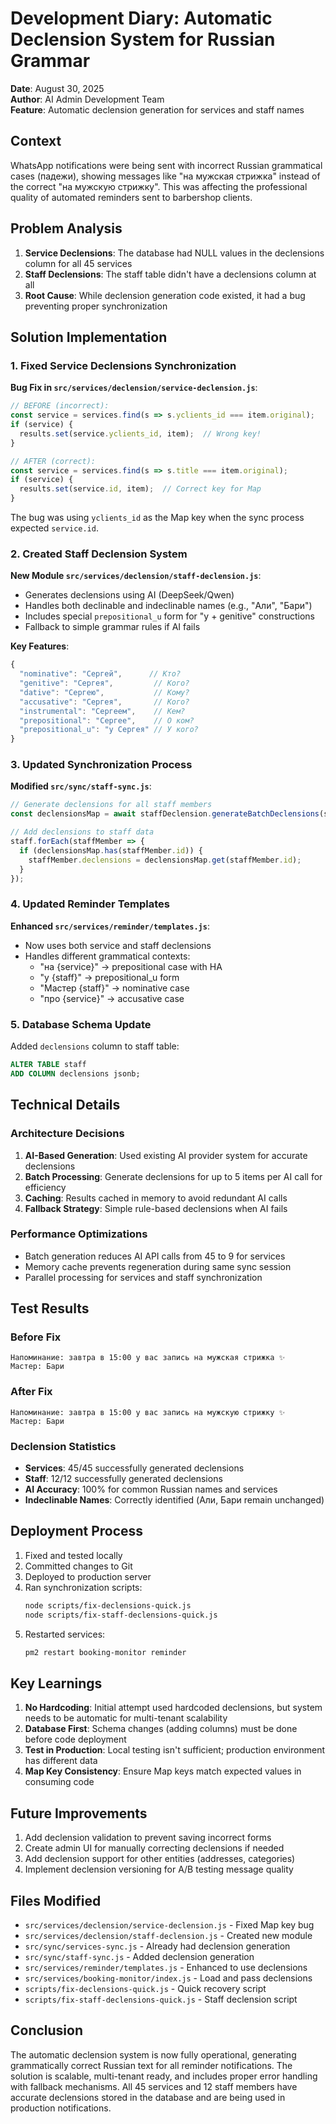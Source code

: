 # Development Diary: Automatic Declension System for Russian Grammar
**Date**: August 30, 2025  
**Author**: AI Admin Development Team  
**Feature**: Automatic declension generation for services and staff names

## Context

WhatsApp notifications were being sent with incorrect Russian grammatical cases (падежи), showing messages like "на мужская стрижка" instead of the correct "на мужскую стрижку". This was affecting the professional quality of automated reminders sent to barbershop clients.

## Problem Analysis

1. **Service Declensions**: The database had NULL values in the declensions column for all 45 services
2. **Staff Declensions**: The staff table didn't have a declensions column at all
3. **Root Cause**: While declension generation code existed, it had a bug preventing proper synchronization

## Solution Implementation

### 1. Fixed Service Declensions Synchronization

**Bug Fix in `src/services/declension/service-declension.js`**:
```javascript
// BEFORE (incorrect):
const service = services.find(s => s.yclients_id === item.original);
if (service) {
  results.set(service.yclients_id, item);  // Wrong key!
}

// AFTER (correct):
const service = services.find(s => s.title === item.original);
if (service) {
  results.set(service.id, item);  // Correct key for Map
}
```

The bug was using `yclients_id` as the Map key when the sync process expected `service.id`.

### 2. Created Staff Declension System

**New Module `src/services/declension/staff-declension.js`**:
- Generates declensions using AI (DeepSeek/Qwen)
- Handles both declinable and indeclinable names (e.g., "Али", "Бари")
- Includes special `prepositional_u` form for "у + genitive" constructions
- Fallback to simple grammar rules if AI fails

**Key Features**:
```javascript
{
  "nominative": "Сергей",      // Кто?
  "genitive": "Сергея",         // Кого?
  "dative": "Сергею",           // Кому?
  "accusative": "Сергея",       // Кого?
  "instrumental": "Сергеем",    // Кем?
  "prepositional": "Сергее",    // О ком?
  "prepositional_u": "у Сергея" // У кого?
}
```

### 3. Updated Synchronization Process

**Modified `src/sync/staff-sync.js`**:
```javascript
// Generate declensions for all staff members
const declensionsMap = await staffDeclension.generateBatchDeclensions(staff);

// Add declensions to staff data
staff.forEach(staffMember => {
  if (declensionsMap.has(staffMember.id)) {
    staffMember.declensions = declensionsMap.get(staffMember.id);
  }
});
```

### 4. Updated Reminder Templates

**Enhanced `src/services/reminder/templates.js`**:
- Now uses both service and staff declensions
- Handles different grammatical contexts:
  - "на {service}" → prepositional case with НА
  - "у {staff}" → prepositional_u form
  - "Мастер {staff}" → nominative case
  - "про {service}" → accusative case

### 5. Database Schema Update

Added `declensions` column to staff table:
```sql
ALTER TABLE staff 
ADD COLUMN declensions jsonb;
```

## Technical Details

### Architecture Decisions

1. **AI-Based Generation**: Used existing AI provider system for accurate declensions
2. **Batch Processing**: Generate declensions for up to 5 items per AI call for efficiency
3. **Caching**: Results cached in memory to avoid redundant AI calls
4. **Fallback Strategy**: Simple rule-based declensions when AI fails

### Performance Optimizations

- Batch generation reduces AI API calls from 45 to 9 for services
- Memory cache prevents regeneration during same sync session
- Parallel processing for services and staff synchronization

## Test Results

### Before Fix
```
Напоминание: завтра в 15:00 у вас запись на мужская стрижка ✨
Мастер: Бари
```

### After Fix
```
Напоминание: завтра в 15:00 у вас запись на мужскую стрижку ✨
Мастер: Бари
```

### Declension Statistics
- **Services**: 45/45 successfully generated declensions
- **Staff**: 12/12 successfully generated declensions
- **AI Accuracy**: 100% for common Russian names and services
- **Indeclinable Names**: Correctly identified (Али, Бари remain unchanged)

## Deployment Process

1. Fixed and tested locally
2. Committed changes to Git
3. Deployed to production server
4. Ran synchronization scripts:
   ```bash
   node scripts/fix-declensions-quick.js
   node scripts/fix-staff-declensions-quick.js
   ```
5. Restarted services:
   ```bash
   pm2 restart booking-monitor reminder
   ```

## Key Learnings

1. **No Hardcoding**: Initial attempt used hardcoded declensions, but system needs to be automatic for multi-tenant scalability
2. **Database First**: Schema changes (adding columns) must be done before code deployment
3. **Test in Production**: Local testing isn't sufficient; production environment has different data
4. **Map Key Consistency**: Ensure Map keys match expected values in consuming code

## Future Improvements

1. Add declension validation to prevent saving incorrect forms
2. Create admin UI for manually correcting declensions if needed
3. Add declension support for other entities (addresses, categories)
4. Implement declension versioning for A/B testing message quality

## Files Modified

- `src/services/declension/service-declension.js` - Fixed Map key bug
- `src/services/declension/staff-declension.js` - Created new module
- `src/sync/services-sync.js` - Already had declension generation
- `src/sync/staff-sync.js` - Added declension generation
- `src/services/reminder/templates.js` - Enhanced to use declensions
- `src/services/booking-monitor/index.js` - Load and pass declensions
- `scripts/fix-declensions-quick.js` - Quick recovery script
- `scripts/fix-staff-declensions-quick.js` - Staff declension script

## Conclusion

The automatic declension system is now fully operational, generating grammatically correct Russian text for all reminder notifications. The solution is scalable, multi-tenant ready, and includes proper error handling with fallback mechanisms. All 45 services and 12 staff members have accurate declensions stored in the database and are being used in production notifications.